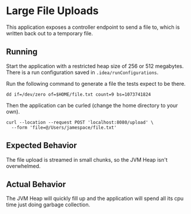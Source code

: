 # Large File Uploads

This application exposes a controller endpoint to send a file to, which is written back out to a temporary file.

## Running

Start the application with a restricted heap size of 256 or 512 megabytes. There is a run configuration saved in `.idea/runConfigurations`.

Run the following command to generate a file the tests expect to be there.
```shell script
dd if=/dev/zero of=$HOME/file.txt count=9 bs=1073741824
```

Then the application can be curled (change the home directory to your own).
```shell script
curl --location --request POST 'localhost:8080/upload' \
  --form 'file=@/Users/jamespace/file.txt'
```

## Expected Behavior
The file upload is streamed in small chunks, so the JVM Heap isn't overwhelmed.

## Actual Behavior
The JVM Heap will quickly fill up and the application will spend all its cpu time just doing garbage collection.
